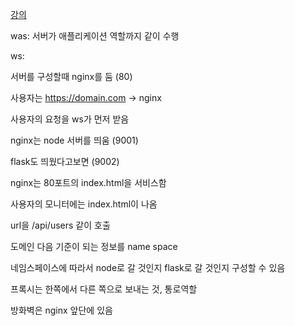 [강의](https://www.youtube.com/watch?v=Y__GznCpioo&list=PLEOnZ6GeucBWaUzqrMvrl-_ernhNwLHOr)

was: 서버가 애플리케이션 역할까지 같이 수행

ws: 

서버를 구성할때 nginx를 둠 (80)

사용자는 https://domain.com -> nginx

사용자의 요청을 ws가 먼저 받음

nginx는 node 서버를 띄움 (9001)

flask도 띄웠다고보면 (9002)

nginx는 80포트의 index.html을 서비스함

사용자의 모니터에는 index.html이 나옴

url을 /api/users 같이 호출

도메인 다음 기준이 되는 정보를 name space

네임스페이스에 따라서 node로 갈 것인지 flask로 갈 것인지 구성할 수 있음

프록시는 한쪽에서 다른 쪽으로 보내는 것, 통로역할

방화벽은 nginx 앞단에 있음

